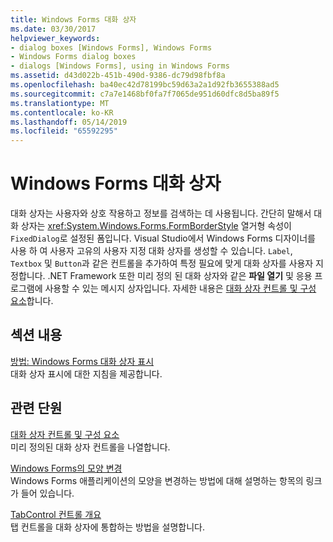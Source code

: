 ```yaml
---
title: Windows Forms 대화 상자
ms.date: 03/30/2017
helpviewer_keywords:
- dialog boxes [Windows Forms], Windows Forms
- Windows Forms dialog boxes
- dialogs [Windows Forms], using in Windows Forms
ms.assetid: d43d022b-451b-490d-9386-dc79d98fbf8a
ms.openlocfilehash: ba40ec42d78199bc59d63a2a1d92fb3655388ad5
ms.sourcegitcommit: c7a7e1468bf0fa7f7065de951d60dfc8d5ba89f5
ms.translationtype: MT
ms.contentlocale: ko-KR
ms.lasthandoff: 05/14/2019
ms.locfileid: "65592295"
---
```

# <a name="dialog-boxes-in-windows-forms"></a>Windows Forms 대화 상자
대화 상자는 사용자와 상호 작용하고 정보를 검색하는 데 사용됩니다. 간단히 말해서 대화 상자는 <xref:System.Windows.Forms.FormBorderStyle> 열거형 속성이 `FixedDialog`로 설정된 폼입니다. Visual Studio에서 Windows Forms 디자이너를 사용 하 여 사용자 고유의 사용자 지정 대화 상자를 생성할 수 있습니다. `Label`, `Textbox` 및 `Button`과 같은 컨트롤을 추가하여 특정 필요에 맞게 대화 상자를 사용자 지정합니다. .NET Framework 또한 미리 정의 된 대화 상자와 같은 **파일 열기** 및 응용 프로그램에 사용할 수 있는 메시지 상자입니다. 자세한 내용은 [대화 상자 컨트롤 및 구성 요소](./controls/dialog-box-controls-and-components-windows-forms.md)합니다.  
  
## <a name="in-this-section"></a>섹션 내용  
 [방법: Windows Forms 대화 상자 표시](how-to-display-dialog-boxes-for-windows-forms.md)  
 대화 상자 표시에 대한 지침을 제공합니다.  
  
## <a name="related-sections"></a>관련 단원  
 [대화 상자 컨트롤 및 구성 요소](./controls/dialog-box-controls-and-components-windows-forms.md)  
 미리 정의된 대화 상자 컨트롤을 나열합니다.  
  
 [Windows Forms의 모양 변경](changing-the-appearance-of-windows-forms.md)  
 Windows Forms 애플리케이션의 모양을 변경하는 방법에 대해 설명하는 항목의 링크가 들어 있습니다.  
  
 [TabControl 컨트롤 개요](./controls/tabcontrol-control-overview-windows-forms.md)  
 탭 컨트롤을 대화 상자에 통합하는 방법을 설명합니다.

